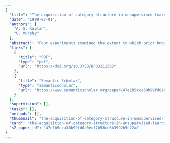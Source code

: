 ```yaml
---
{
  "title": "The acquisition of category structure in unsupervised learning",
  "date": "1999-07-01",
  "authors": [
    "A. S. Kaplan",
    "G. Murphy"
  ],
  "abstract": "Four experiments examined the extent to which prior knowledge influences the acquisition of category structure in unsupervised learning conditions. Prior knowledge is general knowledge about a broad domain that explains why an object has the features it does. Category structure refers to the statistical regularities of features within and across categories. Subjects viewed items and then divided them up into the categories that seemed most natural. Each item had one feature that was related to prior knowledge and five features that were not. The results showed that even this small amount of prior knowledge helped subjects to discover the category structure. In addition, prior knowledge enhanced the learning of many of the category’s features, and not just the features that were directly relevant to the knowledge. The results suggest that prior knowledge may help to integrate the features of a category, thereby improving the acquisition of category structure.",
  "links": [
    {
      "title": "PDF",
      "type": "pdf",
      "url": "https://doi.org/10.3758/BF03211563"
    },
    {
      "title": "Semantic Scholar",
      "type": "semanticscholar",
      "url": "https://www.semanticscholar.org/paper/47e1b5cca38b99fd0a0ecf7b56ce6b3992b5e22a"
    }
  ],
  "supervision": [],
  "tasks": [],
  "methods": [],
  "thumbnail": "the-acquisition-of-category-structure-in-unsupervised-learning-thumb.jpg",
  "card": "the-acquisition-of-category-structure-in-unsupervised-learning-card.jpg",
  "s2_paper_id": "47e1b5cca38b99fd0a0ecf7b56ce6b3992b5e22a"
}
---
```


